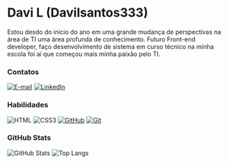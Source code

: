 # Davi L (Davilsantos333)

Estou desdo do início do ano em uma grande mudança de perspectivas na área de TI uma área profunda de conhecimento. Futuro Front-end developer, faço desenvolvimento de sistema em curso técnico na minha escola foi aí que começou mais minha paixão pelo TI.

### Contatos


[![E-mail](https://img.shields.io/badge/-Email-000?style=for-the-badge&logo=microsoft-outlook&logoColor=E94D5F)](mailto:davilsantos333@gmail.com)
[![LinkedIn](https://img.shields.io/badge/-LinkedIn-000?style=for-the-badge&logo=linkedin&logoColor=30A3DC)](https://www.linkedin.com/in/davi-leite-9992b921b/)

### Habilidades

![HTML](https://img.shields.io/badge/HTML-000?style=for-the-badge&logo=html5&logoColor=30A3DC)
![CSS3](https://img.shields.io/badge/CSS3-000?style=for-the-badge&logo=css3&logoColor=E94D5F)
[![GitHub](https://img.shields.io/badge/GitHub-000?style=for-the-badge&logo=github&logoColor=30A3DC)](https://docs.github.com/)
[![Git](https://img.shields.io/badge/Git-000?style=for-the-badge&logo=git&logoColor=E94D5F)](https://git-scm.com/doc)


### GitHub Stats

![GitHub Stats](https://github-readme-stats.vercel.app/api?username=Davilsantos28&show_icons=true&hide=contribs,prs&cache_seconds=86400&theme=apprentice)
![Top Langs](https://github-readme-stats-git-masterrstaa-rickstaa.vercel.app/api/top-langs/?username=Davilsantos28&layout=compact&bg_color=000&border_color=30A3DC&title_color=E94D5F&text_color=FFF)
